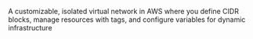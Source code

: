 A customizable, isolated virtual network in AWS where you define CIDR blocks, manage resources with tags, and configure variables for dynamic infrastructure
